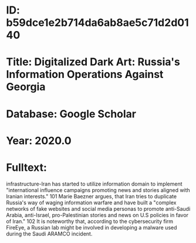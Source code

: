 # ID: b59dce1e2b714da6ab8ae5c71d2d0140
# Title: Digitalized Dark Art: Russia's Information Operations Against Georgia
# Database: Google Scholar
# Year: 2020.0
# Fulltext:
infrastructure-Iran has started to utilize information domain to implement "international influence campaigns promoting news and stories aligned with Iranian interests."
101 Marie Baezner argues, that Iran tries to duplicate Russia's way of waging information warfare and have built a "complex networks of fake websites and social media personas to promote anti-Saudi Arabia, anti-Israel, pro-Palestinian stories and news on U.S policies in favor of Iran."
102 It is noteworthy that, according to the cybersecurity firm FireEye, a Russian lab might be involved in developing a malware used during the Saudi ARAMCO incident.